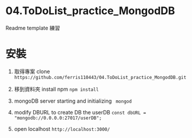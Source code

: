 # 04.ToDoList_practice_MongodDB
Readme template 練習



# 安裝

1. 取得專案 clone
`https://github.com/ferris110443/04.ToDoList_practice_MongodDB.git`
   

2. 移到資料夾 install npm
`npm install`


3. mongoDB server starting and initializing 
 ` mongod`

4. modify DBURL to create DB the userDB
`const dbURL = "mongodb://0.0.0.0:27017/userDB";`

5. open localhost
`http://localhost:3000/`




